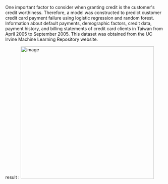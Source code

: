 One important factor to consider when granting credit is the customer's credit worthiness. Therefore, a model was constructed to predict customer credit card payment failure using logistic regression and random forest. Information about default payments, demographic factors, credit data, payment history, and billing statements of credit card clients in Taiwan from April 2005 to September 2005. This dataset was obtained from the UC Irvine Machine Learning Repository website.

result :
<img width="422" alt="image" src="https://github.com/jaluherlambang/DataMining/assets/126139464/328188ab-e17a-402f-b5fe-0ec89ceec503">
